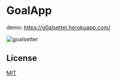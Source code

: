 # GoalApp

demo: https://g0alsetter.herokuapp.com/


![goalsetter](https://user-images.githubusercontent.com/43292234/179683616-8ee801c3-1f34-4a83-a4bd-349bee605231.PNG)

## License
<a href='https://github.com/blckclov3r/GoalApp/blob/master/LICENSE'>MIT</a>

